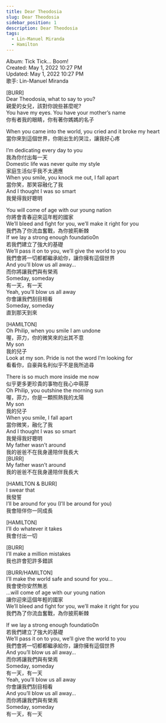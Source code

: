 ```yaml
---
title: Dear Theodosia
slug: Dear Theodosia 
sidebar_position: 1
description: Dear Theodosia 
tags:
  - Lin-Manuel Miranda
  - Hamilton
---
```


  
Album: Tick Tick... Boom!  
Created: May 1, 2022 10:27 PM  
Updated: May 1, 2022 10:27 PM  
歌手: Lin-Manuel Miranda  
  
[BURR]  
Dear Theodosia, what to say to you?  
親愛的女兒，該對你說些甚麼呢?  
You have my eyes. You have your mother’s name  
你有者我的眼睛，你有著你媽媽的名子  
  
When you came into the world, you cried and it broke my heart  
當你來到這個世界，你剛出生的哭泣，讓我好心疼  
  
I’m dedicating every day to you  
我為你付出每一天  
Domestic life was never quite my style  
家庭生活似乎我不太適應  
When you smile, you knock me out, I fall apart  
當你笑，那笑容融化了我  
And I thought I was so smart  
我覺得我好聰明  
  
You will come of age with our young nation  
你將會青春迎來這年輕的國家  
We’ll bleed and fight for you, we’ll make it right for you  
我們為了你流血奮戰，為你披荊斬棘  
If we lay a strong enough foundatio0n  
若我們建立了強大的基礎  
We’ll pass it on to you, we’ll give the world to you  
我們會將一切都都繼承給你，讓你擁有這個世界  
And you’ll blow us all away…  
而你將讓我們與有榮焉  
Someday, someday  
有一天，有一天  
Yeah, you’ll blow us all away  
你會讓我們刮目相看  
Someday, someday  
直到那天到來  
  
[HAMILTON]  
Oh Philip, when you smile I am undone  
喔，菲力，你的微笑來的出其不意  
My son  
我的兒子  
Look at my son. Pride is not the word I’m looking for  
看看你，自豪與名利似乎不是我所追尋  
  
There is so much more inside me now  
似乎更多更珍貴的事物在我心中萌芽  
Oh Philip, you outshine the morning sun  
喔，菲力，你是一顆照熱我的太陽  
My son  
我的兒子  
When you smile, I fall apart  
當你微笑，融化了我  
And I thought I was so smart  
我覺得我好聰明  
My father wasn’t around  
我的爸爸不在我身邊陪伴我長大  
[BURR]  
My father wasn’t around  
我的爸爸不在我身邊陪伴我長大  
  
[HAMILTON & BURR]  
I swear that  
我發誓  
I’ll be around for you (I’ll be around for you)  
我會陪伴你一同成長  
  
[HAMILTON]  
I’ll do whatever it takes  
我會付出一切  
  
[BURR]  
I’ll make a million mistakes  
我也許會犯許多錯誤  
  
[BURR/HAMILTON]  
I’ll make the world safe and sound for you…  
我會使你安然無恙  
…will come of age with our young nation  
讓你迎來這個年輕的國家  
We’ll bleed and fight for you, we’ll make it right for you  
我們為了你流血奮戰，為你披荊斬棘  
  
If we lay a strong enough foundatio0n  
若我們建立了強大的基礎  
We’ll pass it on to you, we’ll give the world to you  
我們會將一切都都繼承給你，讓你擁有這個世界  
And you’ll blow us all away…  
而你將讓我們與有榮焉  
Someday, someday  
有一天，有一天  
Yeah, you’ll blow us all away  
你會讓我們刮目相看  
And you’ll blow us all away…  
而你將讓我們與有榮焉  
Someday, someday  
有一天，有一天    

